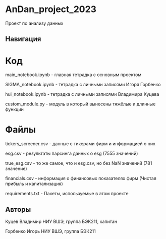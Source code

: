 # AnDan_project_2023
Проект по анализу данных

## Навигация

# Код

main_notebook.ipynb - главная тетрадка с основным проектом

SIGMA_notebook.ipynb - тетрадка с личными записями Игоря Горбенко

hui_notebook.ipynb - тетрадка с личными записями Владимира Куцева

custom_module.py - модуль в который вынесены тяжёлые и длинные функции

# Файлы

tickers_screener.csv - данные с тикерами фирм и информацией о них

esg.csv - результаты парсинга данных о esg (7555 значений)

true_esg.csv - то же самое, что и esg.csv, но без NaN значений (781 значение)

financials.csv - информация о финансовых показателях фирм (Чистая прибыль и капитализация)

requirements.txt - Пакеты, используемые в этом проекте

## Авторы

Куцев Владимир НИУ ВШЭ, группа БЭК211, капитан

Горбенко Игорь НИУ ВШЭ, группа БЭК211

